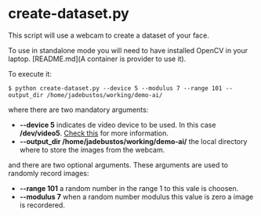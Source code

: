 # create-dataset.py

This script will use a webcam to create a dataset of your face.

To use in standalone mode you will need to have installed OpenCV in your laptop. [README.md](A container is provider to use it).

To execute it:

```console
$ python create-dataset.py --device 5 --modulus 7 --range 101 --output_dir /home/jadebustos/working/demo-ai/
```

where there are two mandatory arguments:

* **--device 5** indicates de video device to be used. In this case **/dev/video5**. [Check this](../face-detection/face-detection-video.md) for more information.
* **--output_dir /home/jadebustos/working/demo-ai/** the local directory where to store the images from the webcam.

and there are two optional arguments. These arguments are used to randomly record images:

* **--range 101** a random number in the range 1 to this vale is choosen.
* **--modulus 7** when a random number modulus this value is zero a image is recordered.

